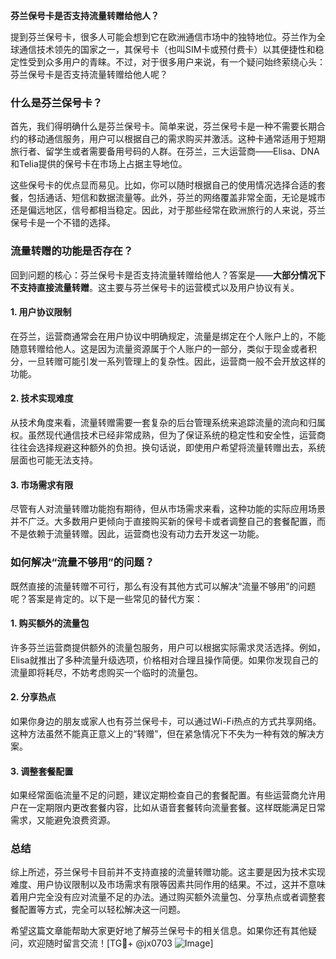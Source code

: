 **芬兰保号卡是否支持流量转赠给他人？**

提到芬兰保号卡，很多人可能会想到它在欧洲通信市场中的独特地位。芬兰作为全球通信技术领先的国家之一，其保号卡（也叫SIM卡或预付费卡）以其便捷性和稳定性受到众多用户的青睐。不过，对于很多用户来说，有一个疑问始终萦绕心头：芬兰保号卡是否支持流量转赠给他人呢？

### 什么是芬兰保号卡？
首先，我们得明确什么是芬兰保号卡。简单来说，芬兰保号卡是一种不需要长期合约的移动通信服务，用户可以根据自己的需求购买并激活。这种卡通常适用于短期旅行者、留学生或者需要备用号码的人群。在芬兰，三大运营商——Elisa、DNA和Telia提供的保号卡在市场上占据主导地位。

这些保号卡的优点显而易见。比如，你可以随时根据自己的使用情况选择合适的套餐，包括通话、短信和数据流量等。此外，芬兰的网络覆盖非常全面，无论是城市还是偏远地区，信号都相当稳定。因此，对于那些经常在欧洲旅行的人来说，芬兰保号卡是一个不错的选择。

### 流量转赠的功能是否存在？
回到问题的核心：芬兰保号卡是否支持流量转赠给他人？答案是——**大部分情况下不支持直接流量转赠**。这主要与芬兰保号卡的运营模式以及用户协议有关。

#### 1. 用户协议限制
在芬兰，运营商通常会在用户协议中明确规定，流量是绑定在个人账户上的，不能随意转赠给他人。这是因为流量资源属于个人账户的一部分，类似于现金或者积分，一旦转赠可能引发一系列管理上的复杂性。因此，运营商一般不会开放这样的功能。

#### 2. 技术实现难度
从技术角度来看，流量转赠需要一套复杂的后台管理系统来追踪流量的流向和归属权。虽然现代通信技术已经非常成熟，但为了保证系统的稳定性和安全性，运营商往往会选择规避这种额外的负担。换句话说，即使用户希望将流量转赠出去，系统层面也可能无法支持。

#### 3. 市场需求有限
尽管有人对流量转赠功能抱有期待，但从市场需求来看，这种功能的实际应用场景并不广泛。大多数用户更倾向于直接购买新的保号卡或者调整自己的套餐配置，而不是依赖于流量转赠。因此，运营商也没有动力去开发这一功能。

### 如何解决“流量不够用”的问题？
既然直接的流量转赠不可行，那么有没有其他方式可以解决“流量不够用”的问题呢？答案是肯定的。以下是一些常见的替代方案：

#### 1. 购买额外的流量包
许多芬兰运营商提供额外的流量包服务，用户可以根据实际需求灵活选择。例如，Elisa就推出了多种流量升级选项，价格相对合理且操作简便。如果你发现自己的流量即将耗尽，不妨考虑购买一个临时的流量包。

#### 2. 分享热点
如果你身边的朋友或家人也有芬兰保号卡，可以通过Wi-Fi热点的方式共享网络。这种方法虽然不能真正意义上的“转赠”，但在紧急情况下不失为一种有效的解决方案。

#### 3. 调整套餐配置
如果经常面临流量不足的问题，建议定期检查自己的套餐配置。有些运营商允许用户在一定期限内更改套餐内容，比如从语音套餐转向流量套餐。这样既能满足日常需求，又能避免浪费资源。

### 总结
综上所述，芬兰保号卡目前并不支持直接的流量转赠功能。这主要是因为技术实现难度、用户协议限制以及市场需求有限等因素共同作用的结果。不过，这并不意味着用户完全没有应对流量不足的办法。通过购买额外流量包、分享热点或者调整套餐配置等方式，完全可以轻松解决这一问题。

希望这篇文章能帮助大家更好地了解芬兰保号卡的相关信息。如果你还有其他疑问，欢迎随时留言交流！[TG💪+ @jx0703 ![Image](https://github.com/user-attachments/assets/dbca1d08-cadb-493c-b0ec-ad6f7a83f270)]